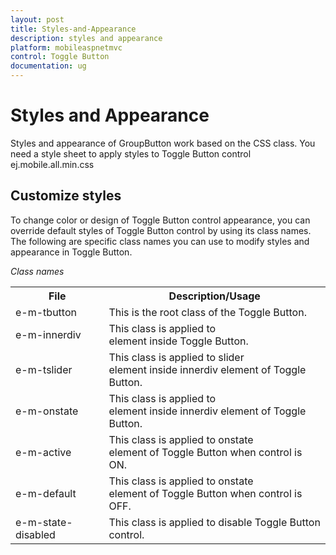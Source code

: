 ```yaml
---
layout: post
title: Styles-and-Appearance
description: styles and appearance
platform: mobileaspnetmvc
control: Toggle Button
documentation: ug
---
```


# Styles and Appearance

Styles and appearance of GroupButton work based on the CSS class. You need a style sheet to apply styles to Toggle Button control ej.mobile.all.min.css

## Customize styles

To change color or design of Toggle Button control appearance, you can override default styles of Toggle Button control by using its class names. The following are specific class names you can use to modify styles and appearance in Toggle Button.

_Class names_

<table>
<tr>
<th>
File</th><th>
Description/Usage</th></tr>
<tr>
<td>
e-m-tbutton</td><td>
This is the root class of the Toggle Button.</td></tr>
<tr>
<td>
e-m-innerdiv</td><td>
This class is applied to <div> element inside Toggle Button.</td></tr>
<tr>
<td>
e-m-tslider</td><td>
This class is applied to slider <div> element inside innerdiv element of Toggle Button.</td></tr>
<tr>
<td>
e-m-onstate</td><td>
This class is applied to <div> element inside innerdiv element of Toggle Button.</td></tr>
<tr>
<td>
e-m-active</td><td>
This class is applied to onstate <div> element of Toggle Button when control is ON.</td></tr>
<tr>
<td>
e-m-default</td><td>
This class is applied to onstate <div> element of Toggle Button when control is OFF.</td></tr>
<tr>
<td>
e-m-state-disabled</td><td>
This class is applied to disable Toggle Button control.</td></tr>
</table>

